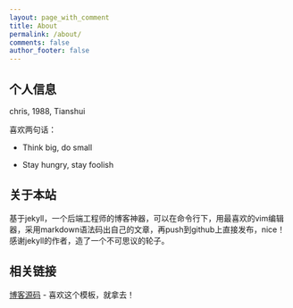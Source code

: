 ```yaml
---
layout: page_with_comment
title: About
permalink: /about/
comments: false
author_footer: false
---
```


## 个人信息

chris, 1988, Tianshui

喜欢两句话：

* Think big, do small 

* Stay hungry, stay foolish



## 关于本站

基于jekyll，一个后端工程师的博客神器，可以在命令行下，用最喜欢的vim编辑器，采用markdown语法码出自己的文章，再push到github上直接发布，nice！感谢jekyll的作者，造了一个不可思议的轮子。

## 相关链接
[博客源码][] - 喜欢这个模板，就拿去！
 

[博客源码]: https://github.com/dongyado/dongyado.github.io
[Jcseg@github]: https://github.com/lionsoul2014/jcseg
[Jcseg@osc]: http://git.oschina.net/lionsoul/jcseg
[ip2region@github]: https://github.com/lionsoul2014/ip2region
[ip2region@osc]: http://git.oschina.net/lionsoul/ip2region
